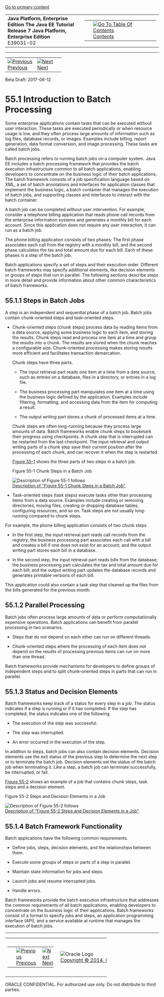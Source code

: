 [Go to primary content](#BEGIN)

<table>
<colgroup>
<col width="50%" />
<col width="50%" />
</colgroup>
<tbody>
<tr class="odd">
<td><strong>Java Platform, Enterprise Edition The Java EE Tutorial</strong><br />
<strong>Release 7 Java Platform, Enterprise Edition</strong><br />
E39031-02</td>
<td><table>
<tbody>
<tr class="odd">
<td> </td>
<td><a href="toc.htm"><img src="../../dcommon/gifs/toc.gif" alt="Go To Table Of Contents" /><br />
<span class="icon">Contents</span></a></td>
</tr>
</tbody>
</table></td>
</tr>
</tbody>
</table>

-----

<table>
<tbody>
<tr class="odd">
<td><a href="batch-processing.htm"><img src="../../dcommon/gifs/leftnav.gif" alt="Previous" /><br />
<span class="icon">Previous</span></a> </td>
<td><a href="batch-processing002.htm"><img src="../../dcommon/gifs/rightnav.gif" alt="Next" /><br />
<span class="icon">Next</span></a></td>
<td> </td>
</tr>
</tbody>
</table>

Beta Draft: 2017-06-12

# 55.1 Introduction to Batch Processing

Some enterprise applications contain tasks that can be executed without
user interaction. These tasks are executed periodically or when resource
usage is low, and they often process large amounts of information such
as log files, database records, or images. Examples include billing,
report generation, data format conversion, and image processing. These
tasks are called batch jobs.

Batch processing refers to running batch jobs on a computer system. Java
EE includes a batch processing framework that provides the batch
execution infrastructure common to all batch applications, enabling
developers to concentrate on the business logic of their batch
applications. The batch framework consists of a job specification
language based on XML, a set of batch annotations and interfaces for
application classes that implement the business logic, a batch container
that manages the execution of batch jobs, and supporting classes and
interfaces to interact with the batch container.

A batch job can be completed without user intervention. For example,
consider a telephone billing application that reads phone call records
from the enterprise information systems and generates a monthly bill for
each account. Since this application does not require any user
interaction, it can run as a batch job.

The phone billing application consists of two phases: The first phase
associates each call from the registry with a monthly bill, and the
second phase calculates the tax and total amount due for each bill. Each
of these phases is a step of the batch job.

Batch applications specify a set of steps and their execution order.
Different batch frameworks may specify additional elements, like
decision elements or groups of steps that run in parallel. The following
sections describe steps in more detail and provide information about
other common characteristics of batch frameworks.

## 55.1.1 Steps in Batch Jobs

A step is an independent and sequential phase of a batch job. Batch jobs
contain chunk-oriented steps and task-oriented steps.

  - Chunk-oriented steps (chunk steps) process data by reading items
    from a data source, applying some business logic to each item, and
    storing the results. Chunk steps read and process one item at a time
    and group the results into a chunk. The results are stored when the
    chunk reaches a configurable size. Chunk-oriented processing makes
    storing results more efficient and facilitates transaction
    demarcation.
    
    Chunk steps have three parts.
    
      - The input retrieval part reads one item at a time from a data
        source, such as entries on a database, files in a directory, or
        entries in a log file.
    
      - The business processing part manipulates one item at a time
        using the business logic defined by the application. Examples
        include filtering, formatting, and accessing data from the item
        for computing a result.
    
      - The output writing part stores a chunk of processed items at a
        time.
    
    Chunk steps are often long-running because they process large
    amounts of data. Batch frameworks enable chunk steps to bookmark
    their progress using checkpoints. A chunk step that is interrupted
    can be restarted from the last checkpoint. The input retrieval and
    output writing parts of a chunk step save their current position
    after the processing of each chunk, and can recover it when the step
    is restarted.
    
    [Figure 55-1](#BABFJBAH) shows the three parts of two steps in a
    batch job.
    
    Figure 55-1 Chunk Steps in a Batch Job
    
    ![Description of Figure 55-1 follows](img/jeett_dt_058.png)  
    [Description of "Figure 55-1 Chunk Steps in a Batch
    Job"](img_text/jeett_dt_058.htm)  
      

  - Task-oriented steps (task steps) execute tasks other than processing
    items from a data source. Examples include creating or removing
    directories, moving files, creating or dropping database tables,
    configuring resources, and so on. Task steps are not usually
    long-running compared to chunk steps.

For example, the phone billing application consists of two chunk steps.

  - In the first step, the input retrieval part reads call records from
    the registry; the business processing part associates each call with
    a bill and creates a bill if one does not exist for an account; and
    the output writing part stores each bill in a database.

  - In the second step, the input retrieval part reads bills from the
    database; the business processing part calculates the tax and total
    amount due for each bill; and the output writing part updates the
    database records and generates printable versions of each bill.

This application could also contain a task step that cleaned up the
files from the bills generated for the previous month.

## 55.1.2 Parallel Processing

Batch jobs often process large amounts of data or perform
computationally expensive operations. Batch applications can benefit
from parallel processing in two scenarios.

  - Steps that do not depend on each other can run on different threads.

  - Chunk-oriented steps where the processing of each item does not
    depend on the results of processing previous items can run on more
    than one thread.

Batch frameworks provide mechanisms for developers to define groups of
independent steps and to split chunk-oriented steps in parts that can
run in parallel.

## 55.1.3 Status and Decision Elements

Batch frameworks keep track of a status for every step in a job. The
status indicates if a step is running or if it has completed. If the
step has completed, the status indicates one of the following.

  - The execution of the step was successful.

  - The step was interrupted.

  - An error occurred in the execution of the step.

In addition to steps, batch jobs can also contain decision elements.
Decision elements use the exit status of the previous step to determine
the next step or to terminate the batch job. Decision elements set the
status of the batch job when terminating it. Like a step, a batch job
can terminate successfully, be interrupted, or fail.

[Figure 55-2](#BCGDCDCA) shows an example of a job that contains chunk
steps, task steps and a decision element.

Figure 55-2 Steps and Decision Elements in a Job

![Description of Figure 55-2 follows](img/jeett_dt_059.png)  
[Description of "Figure 55-2 Steps and Decision Elements in a
Job"](img_text/jeett_dt_059.htm)  
  

## 55.1.4 Batch Framework Functionality

Batch applications have the following common requirements.

  - Define jobs, steps, decision elements, and the relationships between
    them.

  - Execute some groups of steps or parts of a step in parallel.

  - Maintain state information for jobs and steps.

  - Launch jobs and resume interrupted jobs.

  - Handle errors.

Batch frameworks provide the batch execution infrastructure that
addresses the common requirements of all batch applications, enabling
developers to concentrate on the business logic of their applications.
Batch frameworks consist of a format to specify jobs and steps, an
application programming interface (API), and a service available at
runtime that manages the execution of batch jobs.

-----

<table style="width:66%;">
<colgroup>
<col width="33%" />
<col width="0%" />
<col width="33%" />
</colgroup>
<tbody>
<tr class="odd">
<td><table style="width:96%;">
<colgroup>
<col width="0%" />
<col width="48%" />
<col width="48%" />
</colgroup>
<tbody>
<tr class="odd">
<td> </td>
<td><a href="batch-processing.htm"><img src="../../dcommon/gifs/leftnav.gif" alt="Previous" /><br />
<span class="icon">Previous</span></a> </td>
<td><a href="batch-processing002.htm"><img src="../../dcommon/gifs/rightnav.gif" alt="Next" /><br />
<span class="icon">Next</span></a></td>
</tr>
</tbody>
</table></td>
<td><img src="../../dcommon/gifs/oracle.gif" alt="Oracle Logo" class="copyrightlogo" /> <a href="../../dcommon/html/cpyr.htm"><br />
<span class="copyrightlogo">Copyright © 2014, Oracle and/or its affiliates. All rights reserved.</span></a></td>
<td><table>
<tbody>
<tr class="odd">
<td> </td>
<td><a href="toc.htm"><img src="../../dcommon/gifs/toc.gif" alt="Go To Table Of Contents" /><br />
<span class="icon">Contents</span></a></td>
</tr>
</tbody>
</table></td>
</tr>
</tbody>
</table>

ORACLE CONFIDENTIAL. For authorized use only. Do not distribute to third parties.
